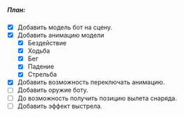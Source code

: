 
##### План:
- [x] Добавить модель бот на сцену.
- [x] Добавить анимацию модели 
    - [x] Бездействие 
    - [x] Ходьба 
    - [x] Бег 
    - [x] Падение 
    - [x] Стрельба
- [x] Добавить возможность переключать анимацию.
- [ ] Добавить оружие боту. 
- [ ] До возможность получить позицию вылета снаряда.
- [ ] Добавить эффект выстрела.